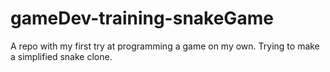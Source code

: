 # gameDev-training-snakeGame
A repo with my first try at programming a game on my own. Trying to make a simplified snake clone.

